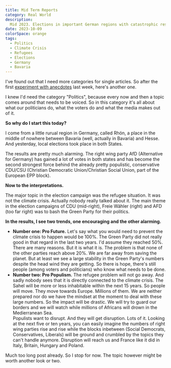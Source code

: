 ```yaml
---
title: Mid Term Reports
category: Real World
description:
  Mid 2023. Elections in important German regions with catastrophic results.
date: 2023-10-09
colorSpace: orange
tags:
  - Politics
  - Climate Crisis
  - Refugees
  - Elections
  - Germany
  - Bavaria
---
```


I've found out that I need more categories for single articles. So after the
first [experiment with anecdotes](/posts/mesh-tales/01-swoosh) last week, here's
another one.

I knew I'd need the category "Politics", because every now and then a topic
comes around that needs to be voiced. So in this category it's all about what
our politicians do, what the voters do and what the media makes out of it.

**So why do I start this today?**

I come from a little rurual region in Germany, called Rhön, a place in the
middle of nowhere between Bavaria (well, actually in Bavaria) and Hesse. And
yesterday, local elections took place in both States.

The results are pretty much alarming. The right wing party AfD (Alternative for
Germany) has gained a lot of votes in both states and has become the second
strongest force behind the already pretty populistic, conservative CDU/CSU
(Christian Democratic Union/Christian Social Union, part of the European EPP
block).

**Now to the interpretations.**

The major topic in the election campaign was the refugee situation. It was not
the climate crisis. Actually nobody really talked about it. The main theme in
the election campaigns of CDU (mid-right), Freie Wähler (right) and AFD (too far
right) was to bash the Green Party for their politics.

**In the results, I see two trends, one encouraging and the other alarming.**

- **Number one: Pro Future.** Let's say what you would need to prevent the
  climate crisis to happen would be 100%. The Green Party did not really good in
  that regard in the last two years. I'd assume they reached 50%. There are many
  reasons. But it is what it is. The problem is that none of the other parties
  reach above 20%. We are far away from saving the planet. But at least we see a
  large stability in the Green Party's numbers despite the head wind they are
  getting. So there is hope, there's still people (among voters and politicians)
  who know what needs to be done.
- **Number two: Pro Populism.** The refugee problem will not go away. And sadly
  nobody sees that it is directly connected to the climate crisis. The Sahel
  will be more or less inhabitable within the next 15 years. So people will
  move. They move towards Europe. Millions of them. We are neither prepared nor
  do we have the mindset at the moment to deal with these large numbers. So the
  impact will be drastic. We will try to guard our borders and we will watch
  while millions of Africans will drown in the Medierranean Sea.\
  Populists want to disrupt. And they will get disruption. Lots of it. Looking at
  the next five or ten years, you can easily imagine the numbers of right wing parties
  rise and rise while the blocks inbetween (Social Democrats, Conservatives, Liberals)
  will be ground and crumbled by the topics they can't handle anymore. Disruption
  will reach us and France like it did in Italy, Britain, Hungary and Poland.

Much too long post already. So I stop for now. The topic however might be worth
another look or two.
